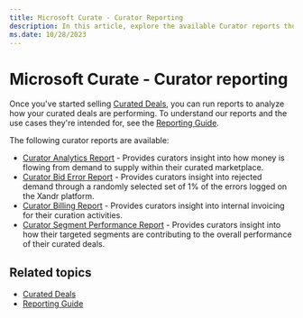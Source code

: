 ```yaml
---
title: Microsoft Curate - Curator Reporting
description: In this article, explore the available Curator reports thoroughly.
ms.date: 10/28/2023
---
```


# Microsoft Curate - Curator reporting

Once you've started selling [Curated Deals](curated-deals.md), you can run reports to analyze how your curated deals are performing. To understand our reports and the use cases they're intended for, see the [Reporting Guide](reporting-guide.md).

The following curator reports are available:

- [Curator Analytics Report](curator-analytics-report.md) - Provides curators insight into how money is flowing from demand to supply within their curated marketplace.
- [Curator Bid Error Report](curator-bid-error-report.md) - Provides curators insight into rejected demand through a randomly selected set of 1% of the errors logged on the Xandr platform.
- [Curator Billing Report](curator-billing-report.md) - Provides curators insight into internal invoicing for their curation activities.
- [Curator Segment Performance Report](curator-segment-performance-report.md) - Provides curators insight into how their targeted segments are contributing to the overall performance of their curated deals.

## Related topics

- [Curated Deals](curated-deals.md)
- [Reporting Guide](reporting-guide.md)
